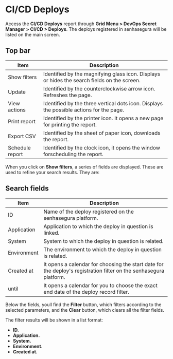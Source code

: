 # CI/CD Deploys

Access the **CI/CD Deploys** report through **Grid Menu > DevOps Secret Manager > CI/CD > Deploys**. The deploys registered in senhasegura will be listed on the main screen.

## Top bar

| Item            | Description                                                                                 |
| --------------- | ------------------------------------------------------------------------------------------- |
| Show filters    | Identified by the magnifying glass icon. Displays or hides the search fields on the screen. |
| Update          | Identified by the counterclockwise arrow icon. Refreshes the page.                          |
| View actions    | Identified by the three vertical dots icon. Displays the possible actions for the page.     |
| Print report    | Identified by the printer icon. It opens a new page for printing the report.                |
| Export CSV      | Identified by the sheet of paper icon, downloads the report.                                |
| Schedule report | Identified by the clock icon, it opens the window forscheduling the report.                 |

When you click on **Show filters**, a series of fields are displayed. These are used to refine your search results. They are:

## Search fields

| Item        | Description                                                                                                       |
| ----------- | ----------------------------------------------------------------------------------------------------------------- |
| ID          | Name of the deploy registered on the senhasegura platform.                                                        |
| Application | Application to which the deploy in question is linked.                                                            |
| System      | System to which the deploy in question is related.                                                                |
| Environment | The environment to which the deploy in question is related.                                                       |
| Created at  | It opens a calendar for choosing the start date for the deploy's registration filter on the senhasegura platform. |
| until       | It opens a calendar for you to choose the exact end date of the deploy record filter.                             |

Below the fields, youll find the **Filter** button, which filters according to the selected parameters, and the **Clear** button, which clears all the filter fields.

The filter results will be shown in a list format:

- **ID.**
- **Application.**
- **System.**
- **Environment**.
- **Created at.**
